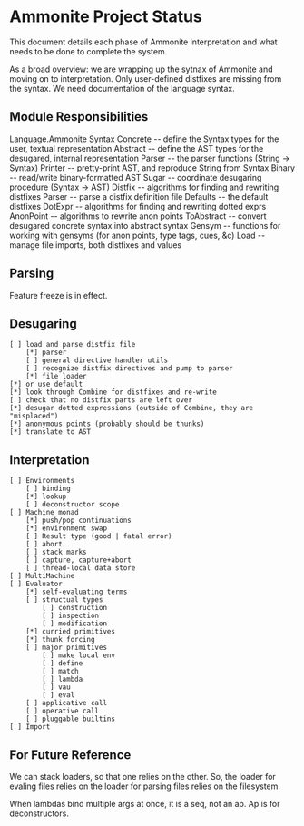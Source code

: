 Ammonite Project Status
=======================

This document details each phase of Ammonite interpretation and what needs to be done to complete the system.

As a broad overview: we are wrapping up the sytnax of Ammonite and moving on to interpretation.
Only user-defined distfixes are missing from the syntax.
We need documentation of the language syntax.

Module Responsibilities
-----------------------

Language.Ammonite
	Syntax
		Concrete -- define the Syntax types for the user, textual representation
		Abstract -- define the AST types for the desugared, internal representation
		Parser -- the parser functions (String -> Syntax)
		Printer -- pretty-print AST, and reproduce String from Syntax
		Binary -- read/write binary-formatted AST
		Sugar -- coordinate desugaring procedure (Syntax -> AST)
			Distfix -- algorithms for finding and rewriting distfixes
				Parser -- parse a distfix definition file
				Defaults -- the default distfixes
			DotExpr -- algorithms for finding and rewriting dotted exprs
			AnonPoint -- algorithms to rewrite anon points
			ToAbstract -- convert desugared concrete syntax into abstract syntax
	Gensym -- functions for working with gensyms (for anon points, type tags, cues, &c)
	Load -- manage file imports, both distfixes and values


Parsing
-------

Feature freeze is in effect.


Desugaring
----------

	[ ] load and parse distfix file
		[*] parser
		[ ] general directive handler utils
		[ ] recognize distfix directives and pump to parser
		[*] file loader
	[*] or use default
	[*] look through Combine for distfixes and re-write
	[ ] check that no distfix parts are left over
	[*] desugar dotted expressions (outside of Combine, they are "misplaced")
	[*] anonymous points (probably should be thunks)
	[*] translate to AST


Interpretation
--------------

	[ ] Environments
		[ ] binding
		[*] lookup
		[ ] deconstructor scope
	[ ] Machine monad
		[*] push/pop continuations
		[*] environment swap
		[ ] Result type (good | fatal error)
		[ ] abort
		[ ] stack marks
		[ ] capture, capture+abort
		[ ] thread-local data store
	[ ] MultiMachine
	[ ] Evaluator
		[*] self-evaluating terms
		[ ] structual types
			[ ] construction
			[ ] inspection
			[ ] modification
		[*] curried primitives
		[*] thunk forcing
		[ ] major primitives
			[ ] make local env
			[ ] define
			[ ] match
			[ ] lambda
			[ ] vau
			[ ] eval
		[ ] applicative call
		[ ] operative call
		[ ] pluggable builtins
	[ ] Import


For Future Reference
--------------------

We can stack loaders, so that one relies on the other.
So, the loader for evaling files relies on the loader for parsing files relies on the filesystem.

When lambdas bind multiple args at once, it is a seq, not an ap. Ap is for deconstructors.